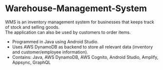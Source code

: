 # Warehouse-Management-System
WMS is an inventory management system for businesses that keeps track of stock and selling goods.  
The application can also be used by customers to order items.
  - Programmed in Java using Android Studio.
  - Uses AWS DynamoDB as backend to store all relevant data (inventory and customer/employee
information).
  - Contains: Java, AWS DynamoDB, AWS Cognito, Android Studio, Amplify, Appsync, GraphQL

